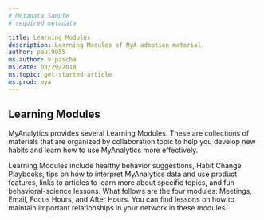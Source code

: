 ```yaml
---
# Metadata Sample
# required metadata

title: Learning Modules
description: Learning Modules of MyA adoption material. 
author: paul9955
ms.author: v-pascha
ms.date: 03/29/2018
ms.topic: get-started-article
ms.prod: mya
---
```


## Learning Modules

MyAnalytics provides several Learning Modules. These are collections of materials that are organized by collaboration topic to help you develop new habits and learn how to use MyAnalytics more effectively. 

Learning Modules include healthy behavior suggestions, Habit Change Playbooks, tips on how to interpret MyAnalytics data and use product features, links to articles to learn more about specific topics, and fun behavioral-science lessons. What follows are the four modules: Meetings, Email, Focus Hours, and After Hours. You can find lessons on how to maintain important relationships in your network in these modules.

<!-- POST LEARNING MODULES HERE 
[CONTENT PLACEHOLDER]
CHANGE THIS! 
-->